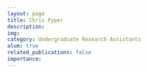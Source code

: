 ```yaml
---
layout: page
title: Chris Pyper
description:
img:
category: Undergraduate Research Assistants
alum: true
related_publications: false
importance:
---
```

